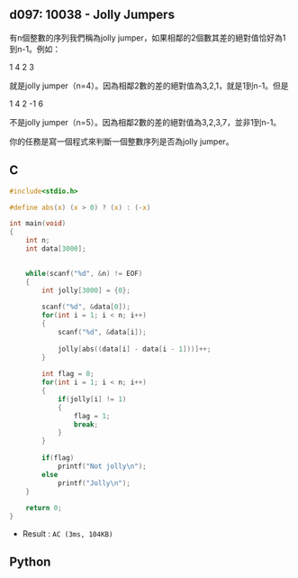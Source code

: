 ## d097: 10038 - Jolly Jumpers
有n個整數的序列我們稱為jolly jumper，如果相鄰的2個數其差的絕對值恰好為1到n-1。例如：

1 4 2 3

就是jolly jumper（n=4）。因為相鄰2數的差的絕對值為3,2,1，就是1到n-1。但是

1 4 2 -1 6 

不是jolly jumper（n=5）。因為相鄰2數的差的絕對值為3,2,3,7，並非1到n-1。

你的任務是寫一個程式來判斷一個整數序列是否為jolly jumper。

## C
```C
#include<stdio.h>

#define abs(x) (x > 0) ? (x) : (-x) 

int main(void)
{
	int n;
	int data[3000];

	
	while(scanf("%d", &n) != EOF)
	{
		int jolly[3000] = {0};
		
		scanf("%d", &data[0]);
		for(int i = 1; i < n; i++)
		{
			scanf("%d", &data[i]);
			
			jolly[abs((data[i] - data[i - 1]))]++;
		}
			
		int flag = 0;
		for(int i = 1; i < n; i++)
		{
			if(jolly[i] != 1)
			{
				flag = 1;
				break;
			}
		}
		
		if(flag)
			printf("Not jolly\n");
		else
			printf("Jolly\n");
	}
	
	return 0;
}
```
 * Result : `AC (3ms, 104KB)`

## Python
